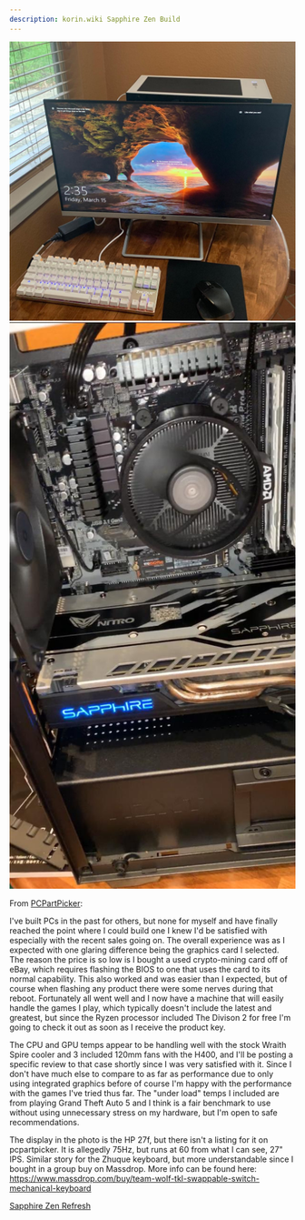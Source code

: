 ```yaml
---
description: korin.wiki Sapphire Zen Build
---
```


![Sapphire Zen (2018-03-15)](../uploads/post/sapphire-zen-2018-03-15.jpg)
![Sapphire Zen Internals(2018-03-15)](../uploads/post/sapphire-zen-internals-2018-03-15.jpg)

From [PCPartPicker](https://pcpartpicker.com/b/Wv7WGX):

I've built PCs in the past for others, but none for myself and have finally reached the point where I could build one I knew I'd be satisfied with especially with the recent sales going on. The overall experience was as I expected with one glaring difference being the graphics card I selected. The reason the price is so low is I bought a used crypto-mining card off of eBay, which requires flashing the BIOS to one that uses the card to its normal capability. This also worked and was easier than I expected, but of course when flashing any product there were some nerves during that reboot. Fortunately all went well and I now have a machine that will easily handle the games I play, which typically doesn't include the latest and greatest, but since the Ryzen processor included The Divison 2 for free I'm going to check it out as soon as I receive the product key.

The CPU and GPU temps appear to be handling well with the stock Wraith Spire cooler and 3 included 120mm fans with the H400, and I'll be posting a specific review to that case shortly since I was very satisfied with it. Since I don't have much else to compare to as far as performance due to only using integrated graphics before of course I'm happy with the performance with the games I've tried thus far. The "under load" temps I included are from playing Grand Theft Auto 5 and I think is a fair benchmark to use without using unnecessary stress on my hardware, but I'm open to safe recommendations.

The display in the photo is the HP 27f, but there isn't a listing for it on pcpartpicker. It is allegedly 75Hz, but runs at 60 from what I can see, 27" IPS. Similar story for the Zhuque keyboard, but more understandable since I bought in a group buy on Massdrop. More info can be found here: https://www.massdrop.com/buy/team-wolf-tkl-swappable-switch-mechanical-keyboard

[Sapphire Zen Refresh](https://pcpartpicker.com/user/watercolor/builds/#view=vXp2FT)